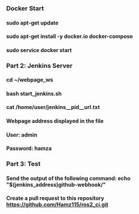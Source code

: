 ### Docker Start
#### sudo apt-get update
#### sudo apt-get install -y docker.io docker-compose
#### sudo service docker start

### Part 2: Jenkins Server
#### cd ~/webpage_ws
#### bash start_jenkins.sh
#### cat /home/user/jenkins__pid__url.txt
#### Webpage address displayed in the file
#### User: admin
#### Password: hamza

### Part 3: Test
#### Send the output of the following command: echo "$(jenkins_address)github-webhook/"
#### Create a pull request to this repository https://github.com/Hamz115/ros2_ci.git
